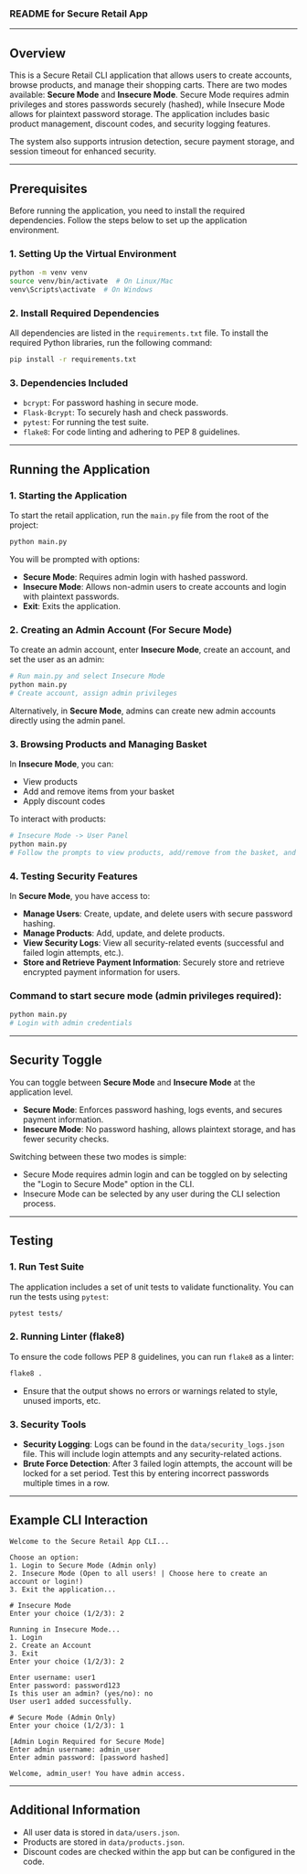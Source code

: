 
### README for Secure Retail App

---

## Overview
This is a Secure Retail CLI application that allows users to create accounts, browse products, and manage their shopping carts. There are two modes available: **Secure Mode** and **Insecure Mode**. Secure Mode requires admin privileges and stores passwords securely (hashed), while Insecure Mode allows for plaintext password storage. The application includes basic product management, discount codes, and security logging features. 

The system also supports intrusion detection, secure payment storage, and session timeout for enhanced security.

---

## Prerequisites
Before running the application, you need to install the required dependencies. Follow the steps below to set up the application environment.

### 1. **Setting Up the Virtual Environment**
```bash
python -m venv venv
source venv/bin/activate  # On Linux/Mac
venv\Scripts\activate  # On Windows
```

### 2. **Install Required Dependencies**
All dependencies are listed in the `requirements.txt` file. To install the required Python libraries, run the following command:

```bash
pip install -r requirements.txt
```

### 3. **Dependencies Included**
- `bcrypt`: For password hashing in secure mode.
- `Flask-Bcrypt`: To securely hash and check passwords.
- `pytest`: For running the test suite.
- `flake8`: For code linting and adhering to PEP 8 guidelines.

---

## Running the Application

### 1. **Starting the Application**
To start the retail application, run the `main.py` file from the root of the project:

```bash
python main.py
```

You will be prompted with options:
- **Secure Mode**: Requires admin login with hashed password.
- **Insecure Mode**: Allows non-admin users to create accounts and login with plaintext passwords.
- **Exit**: Exits the application.

### 2. **Creating an Admin Account (For Secure Mode)**
To create an admin account, enter **Insecure Mode**, create an account, and set the user as an admin:

```bash
# Run main.py and select Insecure Mode
python main.py
# Create account, assign admin privileges
```

Alternatively, in **Secure Mode**, admins can create new admin accounts directly using the admin panel.

### 3. **Browsing Products and Managing Basket**
In **Insecure Mode**, you can:
- View products
- Add and remove items from your basket
- Apply discount codes

To interact with products:
```bash
# Insecure Mode -> User Panel
python main.py
# Follow the prompts to view products, add/remove from the basket, and apply discounts.
```

### 4. **Testing Security Features**
In **Secure Mode**, you have access to:
- **Manage Users**: Create, update, and delete users with secure password hashing.
- **Manage Products**: Add, update, and delete products.
- **View Security Logs**: View all security-related events (successful and failed login attempts, etc.).
- **Store and Retrieve Payment Information**: Securely store and retrieve encrypted payment information for users.

### Command to start secure mode (admin privileges required):
```bash
python main.py
# Login with admin credentials
```

---

## Security Toggle
You can toggle between **Secure Mode** and **Insecure Mode** at the application level.

- **Secure Mode**: Enforces password hashing, logs events, and secures payment information.
- **Insecure Mode**: No password hashing, allows plaintext storage, and has fewer security checks.

Switching between these two modes is simple:
- Secure Mode requires admin login and can be toggled on by selecting the "Login to Secure Mode" option in the CLI.
- Insecure Mode can be selected by any user during the CLI selection process.

---

## Testing

### 1. **Run Test Suite**
The application includes a set of unit tests to validate functionality. You can run the tests using `pytest`:

```bash
pytest tests/
```

### 2. **Running Linter (flake8)**
To ensure the code follows PEP 8 guidelines, you can run `flake8` as a linter:

```bash
flake8 .
```

- Ensure that the output shows no errors or warnings related to style, unused imports, etc.
  
### 3. **Security Tools**
- **Security Logging**: Logs can be found in the `data/security_logs.json` file. This will include login attempts and any security-related actions.
- **Brute Force Detection**: After 3 failed login attempts, the account will be locked for a set period. Test this by entering incorrect passwords multiple times in a row.

---

## Example CLI Interaction

```plaintext
Welcome to the Secure Retail App CLI...

Choose an option:
1. Login to Secure Mode (Admin only)
2. Insecure Mode (Open to all users! | Choose here to create an account or login!)
3. Exit the application...

# Insecure Mode
Enter your choice (1/2/3): 2

Running in Insecure Mode...
1. Login
2. Create an Account
3. Exit
Enter your choice (1/2/3): 2

Enter username: user1
Enter password: password123
Is this user an admin? (yes/no): no
User user1 added successfully.

# Secure Mode (Admin Only)
Enter your choice (1/2/3): 1

[Admin Login Required for Secure Mode]
Enter admin username: admin_user
Enter admin password: [password hashed]

Welcome, admin_user! You have admin access.
```

---

## Additional Information
- All user data is stored in `data/users.json`.
- Products are stored in `data/products.json`.
- Discount codes are checked within the app but can be configured in the code.

